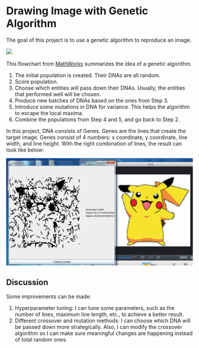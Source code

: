 # Drawing Image with Genetic Algorithm

The goal of this project is to use a genetic algorithm to reproduce an image. 

<img src='https://www.mathworks.com/help/gads/gaflowchart.png'>

This flowchart from [MathWorks](https://www.mathworks.com/help/gads/what-is-the-genetic-algorithm.html) summarizes the idea of a genetic algorithm.

1. The initial population is created. Their DNAs are all random.
2. Score population.
3. Choose which entities will pass down their DNAs. Usually, the entities that performed well will be chosen.
4. Produce new batches of DNAs based on the ones from Step 3.
5. Introduce some mutations in DNA for variance. This helps the algorithm to escape the local maxima.
6. Combine the populations from Step 4 and 5, and go back to Step 2.

In this project, DNA consists of Genes. Genes are the lines that create the target image. Genes consist of 4 numbers: x coordinate, y coordinate, line width, and line height. With the right combination of lines, the result can look like below:

<img src='outcome.png'>

## Discussion

Some improvements can be made:

1. Hyperparameter tuning: I can tune some parameters, such as the number of lines, maximum line length, etc., to achieve a better result.
2. Different crossover and mutation methods: I can choose which DNA will be passed down more strategically. Also, I can modify the crossover algorithm so I can make sure meaningful changes are happening instead of total random ones.
